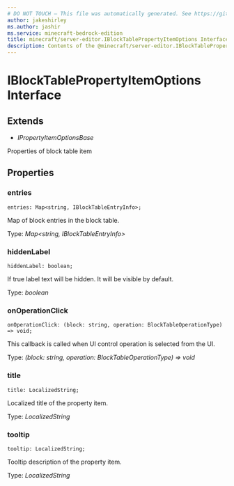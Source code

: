 ```yaml
---
# DO NOT TOUCH — This file was automatically generated. See https://github.com/mojang/minecraftapidocsgenerator to modify descriptions, examples, etc.
author: jakeshirley
ms.author: jashir
ms.service: minecraft-bedrock-edition
title: minecraft/server-editor.IBlockTablePropertyItemOptions Interface
description: Contents of the @minecraft/server-editor.IBlockTablePropertyItemOptions class.
---
```

# IBlockTablePropertyItemOptions Interface

## Extends
- *IPropertyItemOptionsBase*

Properties of block table item

## Properties

### **entries**
`entries: Map<string, IBlockTableEntryInfo>;`

Map of block entries in the block table.

Type: *Map<string, IBlockTableEntryInfo>*

### **hiddenLabel**
`hiddenLabel: boolean;`

If true label text will be hidden. It will be visible by default.

Type: *boolean*

### **onOperationClick**
`onOperationClick: (block: string, operation: BlockTableOperationType) => void;`

This callback is called when UI control operation is selected from the UI.

Type: *(block: string, operation: BlockTableOperationType) => void*

### **title**
`title: LocalizedString;`

Localized title of the property item.

Type: *LocalizedString*

### **tooltip**
`tooltip: LocalizedString;`

Tooltip description of the property item.

Type: *LocalizedString*
